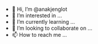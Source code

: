 - 👋 Hi, I’m @anakjenglot
- 👀 I’m interested in ...
- 🌱 I’m currently learning ...
- 💞️ I’m looking to collaborate on ...
- 📫 How to reach me ...

<!---
anakjenglot/anakjenglot is a ✨ special ✨ repository because its `README.md` (this file) appears on your GitHub profile.
You can click the Preview link to take a look at your changes.
--->
